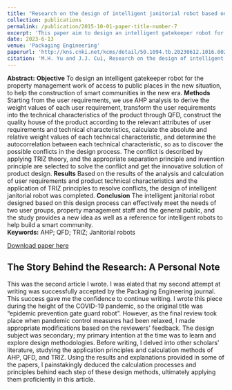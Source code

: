 ```yaml
---
title: "Research on the design of intelligent janitorial robot based on AHP/QFD/TRIZ"
collection: publications
permalink: /publication/2015-10-01-paper-title-number-7
excerpt: 'This paper aim to design an intelligent gatekeeper robot for the property management work of access to public places in the new situation, to help the construction of smart communities in the new era.'
date: 2023-6-13
venue: 'Packaging Engineering'
paperurl: 'http://kns.cnki.net/kcms/detail/50.1094.tb.20230612.1016.002.html'
citation: 'M.H. Yu and J.J. Cui, Research on the design of intelligent janitorial robot based on AHP/QFD/TRIZ, Packaging Engineering：1-14[2023-09-21]'
---
```

**Abstract:** **Objective** To design an intelligent gatekeeper robot for the property management work of access to public places in the new situation, to help the construction of smart communities in the new era.
**Methods** Starting from the user requirements, we use AHP analysis to derive the weight values of each 
user requirement, transform the user requirements into the technical characteristics of the product through 
QFD, construct the quality house of the product according to the relevant attributes of user requirements 
and technical characteristics, calculate the absolute and relative weight values of each technical characteristic, and determine the autocorrelation between each technical characteristic, so as to discover the 
possible conflicts in the design process. The conflict is described by applying TRIZ theory, and the appropriate separation principle and invention principle are selected to solve the conflict and get the innovative solution of product design. **Results** Based on the results of the analysis and calculation of user requirements and product technical characteristics and the application of TRIZ principles to resolve conflicts, the design of intelligent janitorial robot was completed. **Conclusion** The intelligent janitorial robot 
designed based on this design process can effectively meet the needs of two user groups, property management staff and the general public, and the study provides a new idea as well as a reference for intelligent robots to help build a smart community.  
**Keywords:** AHP; QFD; TRIZ; Janitorial robots


[Download paper here](https://yumengha.github.io/yumhao.github.io/files/paper7.pdf)


## The Story Behind the Research: A Personal Note
This was the second article I wrote. I was elated that my second attempt at writing was successfully accepted by the Packaging Engineering journal. This success gave me the confidence to continue writing. I wrote this piece during the height of the COVID-19 pandemic, so the original title was “epidemic prevention gate guard robot”. However, as the final review took place when pandemic control measures had been relaxed, I made appropriate modifications based on the reviewers' feedback. The design subject was secondary; my primary intention at the time was to learn and explore design methodologies. Before writing, I delved into other scholars' literature, studying the application principles and calculation methods of AHP, QFD, and TRIZ. Using the results and explanations provided in some of the papers, I painstakingly deduced the calculation processes and principles behind each step of these design methods, ultimately applying them proficiently in this article.
